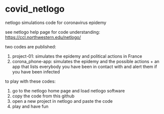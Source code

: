 # covid_netlogo
netlogo simulations code for coronavirus epidemy



see netlogo help page for code understanding: https://ccl.northwestern.edu/netlogo/

two codes are published:   
1. project-01: simulates the epidemy and political actions in France  
2. corona_phone-app: simulates the epidemy and the possible actions + an app that lists everybody you have been in contact with and alert them if you have been infected

to play with these codes:  
1. go to the netlogo home page and load netlogo software  
2. copy the code from this github  
3. open a new project in netlogo and paste the code  
4. play and have fun  
